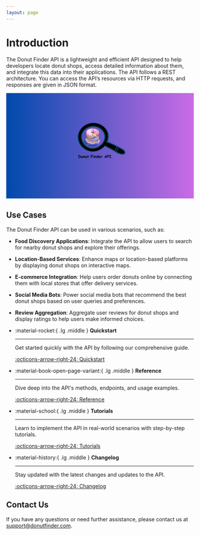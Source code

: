 ```yaml
---
layout: page
---
```


# Introduction

The Donut Finder API is a lightweight and efficient API designed to help developers locate donut shops, access detailed information about them, and integrate this data into their applications. The API follows a REST architecture. You can access the API’s resources via HTTP requests, and responses are given in JSON format.


![Alt text](images/logo.png)

## **Use Cases**

The Donut Finder API can be used in various scenarios, such as:

- **Food Discovery Applications**: Integrate the API to allow users to search for nearby donut shops and explore their offerings.

- **Location-Based Services**: Enhance maps or location-based platforms by displaying donut shops on interactive maps.

- **E-commerce Integration**: Help users order donuts online by connecting them with local stores that offer delivery services.

- **Social Media Bots**: Power social media bots that recommend the best donut shops based on user queries and preferences.

- **Review Aggregation**: Aggregate user reviews for donut shops and display ratings to help users make informed choices.

<div class="grid cards" markdown>

-   :material-rocket:{ .lg .middle } __Quickstart__

    ---

    Get started quickly with the API by following our comprehensive guide.

    [:octicons-arrow-right-24: Quickstart](Quickstart/installation.md)

-   :material-book-open-page-variant:{ .lg .middle } __Reference__

    ---

    Dive deep into the API's methods, endpoints, and usage examples.

    [:octicons-arrow-right-24: Reference](Reference/donut-store/index.md)

-   :material-school:{ .lg .middle } __Tutorials__

    ---

    Learn to implement the API in real-world scenarios with step-by-step tutorials.

    [:octicons-arrow-right-24: Tutorials](tutorials/donut-store/filter-store-by-location.md)

-   :material-history:{ .lg .middle } __Changelog__

    ---

    Stay updated with the latest changes and updates to the API.

    [:octicons-arrow-right-24: Changelog](Changelog/changelog.md)

</div>


## **Contact Us**

If you have any questions or need further assistance, please contact us at support@donutfinder.com.